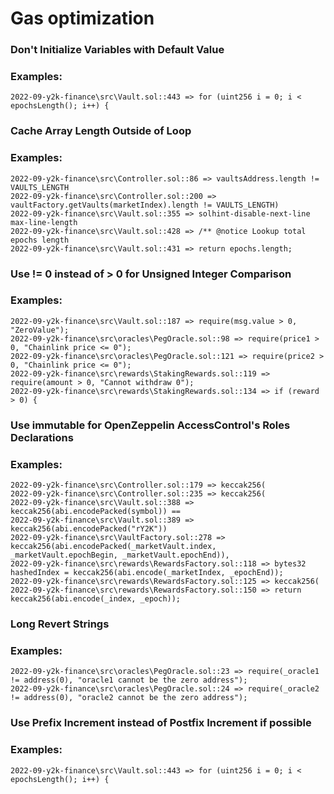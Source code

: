 # Gas optimization
### Don't Initialize Variables with Default Value

### Examples:
```
2022-09-y2k-finance\src\Vault.sol::443 => for (uint256 i = 0; i < epochsLength(); i++) {
```

### Cache Array Length Outside of Loop

### Examples:
```
2022-09-y2k-finance\src\Controller.sol::86 => vaultsAddress.length != VAULTS_LENGTH
2022-09-y2k-finance\src\Controller.sol::200 => vaultFactory.getVaults(marketIndex).length != VAULTS_LENGTH)
2022-09-y2k-finance\src\Vault.sol::355 => solhint-disable-next-line max-line-length
2022-09-y2k-finance\src\Vault.sol::428 => /** @notice Lookup total epochs length
2022-09-y2k-finance\src\Vault.sol::431 => return epochs.length;
```

### Use != 0 instead of > 0 for Unsigned Integer Comparison

### Examples:
```
2022-09-y2k-finance\src\Vault.sol::187 => require(msg.value > 0, "ZeroValue");
2022-09-y2k-finance\src\oracles\PegOracle.sol::98 => require(price1 > 0, "Chainlink price <= 0");
2022-09-y2k-finance\src\oracles\PegOracle.sol::121 => require(price2 > 0, "Chainlink price <= 0");
2022-09-y2k-finance\src\rewards\StakingRewards.sol::119 => require(amount > 0, "Cannot withdraw 0");
2022-09-y2k-finance\src\rewards\StakingRewards.sol::134 => if (reward > 0) {
```

### Use immutable for OpenZeppelin AccessControl's Roles Declarations

### Examples:
```
2022-09-y2k-finance\src\Controller.sol::179 => keccak256(
2022-09-y2k-finance\src\Controller.sol::235 => keccak256(
2022-09-y2k-finance\src\Vault.sol::388 => keccak256(abi.encodePacked(symbol)) ==
2022-09-y2k-finance\src\Vault.sol::389 => keccak256(abi.encodePacked("rY2K"))
2022-09-y2k-finance\src\VaultFactory.sol::278 => keccak256(abi.encodePacked(_marketVault.index, _marketVault.epochBegin, _marketVault.epochEnd)),
2022-09-y2k-finance\src\rewards\RewardsFactory.sol::118 => bytes32 hashedIndex = keccak256(abi.encode(_marketIndex, _epochEnd));
2022-09-y2k-finance\src\rewards\RewardsFactory.sol::125 => keccak256(
2022-09-y2k-finance\src\rewards\RewardsFactory.sol::150 => return keccak256(abi.encode(_index, _epoch));
```

### Long Revert Strings

### Examples:
```
2022-09-y2k-finance\src\oracles\PegOracle.sol::23 => require(_oracle1 != address(0), "oracle1 cannot be the zero address");
2022-09-y2k-finance\src\oracles\PegOracle.sol::24 => require(_oracle2 != address(0), "oracle2 cannot be the zero address");
```

### Use Prefix Increment instead of Postfix Increment if possible

### Examples:
```
2022-09-y2k-finance\src\Vault.sol::443 => for (uint256 i = 0; i < epochsLength(); i++) {
```


